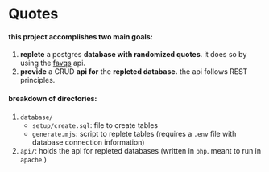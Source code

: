 # Quotes

#### this project accomplishes two main goals:
1. **replete** a postgres **database with randomized quotes**. it does so by using the [favqs](https://favqs.com/) api.
2. **provide** a CRUD **api for** the **repleted database.** the api follows REST principles.

#### breakdown of directories:
1. `database/` 
    - `setup/create.sql`: file to create tables
    - `generate.mjs`: script to replete tables (requires a `.env` file with database connection information)
2. `api/`: holds the api for repleted databases (written in `php`. meant to run in `apache`.)